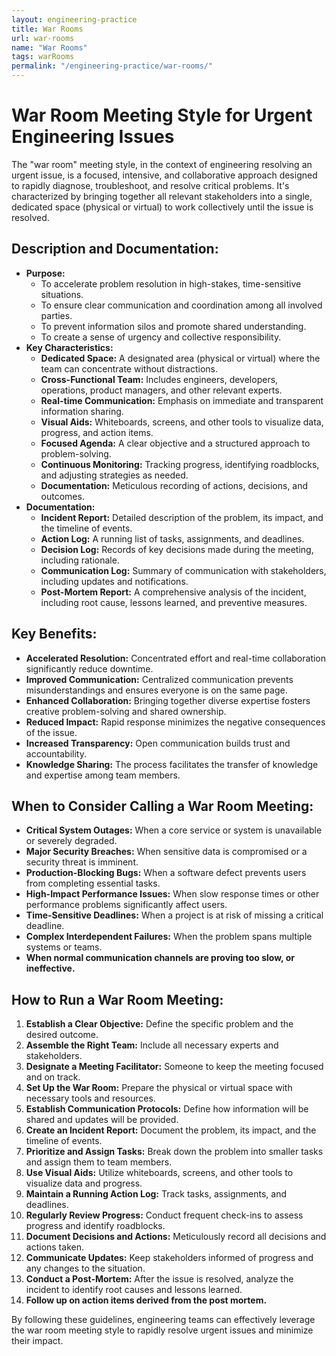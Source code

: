 ```yaml
---
layout: engineering-practice
title: War Rooms
url: war-rooms
name: "War Rooms"
tags: warRooms
permalink: "/engineering-practice/war-rooms/"
---
```

# War Room Meeting Style for Urgent Engineering Issues

The "war room" meeting style, in the context of engineering resolving an urgent issue, is a focused, intensive, and collaborative approach designed to rapidly diagnose, troubleshoot, and resolve critical problems. It's characterized by bringing together all relevant stakeholders into a single, dedicated space (physical or virtual) to work collectively until the issue is resolved.

## Description and Documentation:

* **Purpose:**
    * To accelerate problem resolution in high-stakes, time-sensitive situations.
    * To ensure clear communication and coordination among all involved parties.
    * To prevent information silos and promote shared understanding.
    * To create a sense of urgency and collective responsibility.
* **Key Characteristics:**
    * **Dedicated Space:** A designated area (physical or virtual) where the team can concentrate without distractions.
    * **Cross-Functional Team:** Includes engineers, developers, operations, product managers, and other relevant experts.
    * **Real-time Communication:** Emphasis on immediate and transparent information sharing.
    * **Visual Aids:** Whiteboards, screens, and other tools to visualize data, progress, and action items.
    * **Focused Agenda:** A clear objective and a structured approach to problem-solving.
    * **Continuous Monitoring:** Tracking progress, identifying roadblocks, and adjusting strategies as needed.
    * **Documentation:** Meticulous recording of actions, decisions, and outcomes.
* **Documentation:**
    * **Incident Report:** Detailed description of the problem, its impact, and the timeline of events.
    * **Action Log:** A running list of tasks, assignments, and deadlines.
    * **Decision Log:** Records of key decisions made during the meeting, including rationale.
    * **Communication Log:** Summary of communication with stakeholders, including updates and notifications.
    * **Post-Mortem Report:** A comprehensive analysis of the incident, including root cause, lessons learned, and preventive measures.

## Key Benefits:

* **Accelerated Resolution:** Concentrated effort and real-time collaboration significantly reduce downtime.
* **Improved Communication:** Centralized communication prevents misunderstandings and ensures everyone is on the same page.
* **Enhanced Collaboration:** Bringing together diverse expertise fosters creative problem-solving and shared ownership.
* **Reduced Impact:** Rapid response minimizes the negative consequences of the issue.
* **Increased Transparency:** Open communication builds trust and accountability.
* **Knowledge Sharing:** The process facilitates the transfer of knowledge and expertise among team members.

## When to Consider Calling a War Room Meeting:

* **Critical System Outages:** When a core service or system is unavailable or severely degraded.
* **Major Security Breaches:** When sensitive data is compromised or a security threat is imminent.
* **Production-Blocking Bugs:** When a software defect prevents users from completing essential tasks.
* **High-Impact Performance Issues:** When slow response times or other performance problems significantly affect users.
* **Time-Sensitive Deadlines:** When a project is at risk of missing a critical deadline.
* **Complex Interdependent Failures:** When the problem spans multiple systems or teams.
* **When normal communication channels are proving too slow, or ineffective.**

## How to Run a War Room Meeting:

1.  **Establish a Clear Objective:** Define the specific problem and the desired outcome.
2.  **Assemble the Right Team:** Include all necessary experts and stakeholders.
3.  **Designate a Meeting Facilitator:** Someone to keep the meeting focused and on track.
4.  **Set Up the War Room:** Prepare the physical or virtual space with necessary tools and resources.
5.  **Establish Communication Protocols:** Define how information will be shared and updates will be provided.
6.  **Create an Incident Report:** Document the problem, its impact, and the timeline of events.
7.  **Prioritize and Assign Tasks:** Break down the problem into smaller tasks and assign them to team members.
8.  **Use Visual Aids:** Utilize whiteboards, screens, and other tools to visualize data and progress.
9.  **Maintain a Running Action Log:** Track tasks, assignments, and deadlines.
10. **Regularly Review Progress:** Conduct frequent check-ins to assess progress and identify roadblocks.
11. **Document Decisions and Actions:** Meticulously record all decisions and actions taken.
12. **Communicate Updates:** Keep stakeholders informed of progress and any changes to the situation.
13. **Conduct a Post-Mortem:** After the issue is resolved, analyze the incident to identify root causes and lessons learned.
14. **Follow up on action items derived from the post mortem.**

By following these guidelines, engineering teams can effectively leverage the war room meeting style to rapidly resolve urgent issues and minimize their impact.